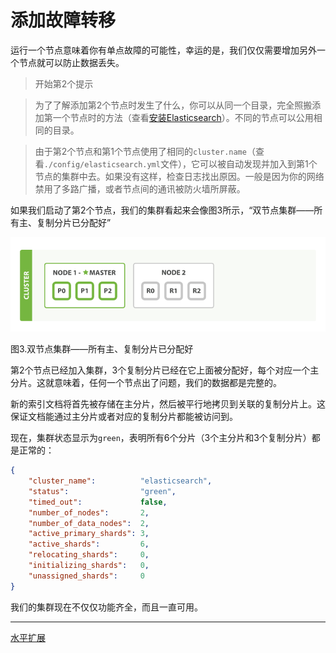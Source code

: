 添加故障转移
===========

运行一个节点意味着你有单点故障的可能性，幸运的是，我们仅仅需要增加另外一个节点就可以防止数据丢失。

> 开始第2个提示

> 为了了解添加第2个节点时发生了什么，你可以从同一个目录，完全照搬添加第一个节点时的方法（查看[安装Elasticsearch](installing-elasticsearch.md)）。不同的节点可以公用相同的目录。

> 由于第2个节点和第1个节点使用了相同的`cluster.name`（查看`./config/elasticsearch.yml`文件），它可以被自动发现并加入到第1个节点的集群中去。如果没有这样，检查日志找出原因。一般是因为你的网络禁用了多路广播，或者节点间的通讯被防火墙所屏蔽。

如果我们启动了第2个节点，我们的集群看起来会像图3所示，“双节点集群——所有主、复制分片已分配好”

![双节点集群](elas_0203.png)

图3.双节点集群——所有主、复制分片已分配好


第2个节点已经加入集群，3个复制分片已经在它上面被分配好，每个对应一个主分片。这就意味着，任何一个节点出了问题，我们的数据都是完整的。

新的索引文档将首先被存储在主分片，然后被平行地拷贝到关联的复制分片上。这保证文档能通过主分片或者对应的复制分片都能被访问到。

现在，集群状态显示为`green`，表明所有6个分片（3个主分片和3个复制分片）都是正常的：

```json
{
    "cluster_name":          "elasticsearch",
    "status":                "green", 
    "timed_out":             false,
    "number_of_nodes":       2,
    "number_of_data_nodes":  2,
    "active_primary_shards": 3,
    "active_shards":         6,
    "relocating_shards":     0,
    "initializing_shards":   0,
    "unassigned_shards":     0
}
```

我们的集群现在不仅仅功能齐全，而且一直可用。


------------------------------------

[水平扩展](scale_horizontally.md)